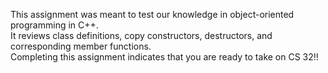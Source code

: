 This assignment was meant to test our knowledge in object-oriented programming in C++.\
It reviews class definitions, copy constructors, destructors, and corresponding member functions.\
Completing this assignment indicates that you are ready to take on CS 32!! 

